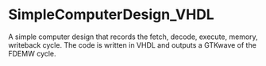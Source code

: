 # SimpleComputerDesign_VHDL
A simple computer design that records the fetch, decode, execute, memory, writeback cycle. The code is written in VHDL and outputs a GTKwave of the FDEMW cycle.
